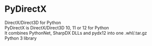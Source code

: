 # PyDirectX
DirectX/Direct3D for Python <br>
PyDirectX is DirectX/Direct3D 10, 11 or 12 for Python <br>
It combines PythonNet, SharpDX DLLs and pydx12 into one .whl/.tar.gz Python 3 library <br>
